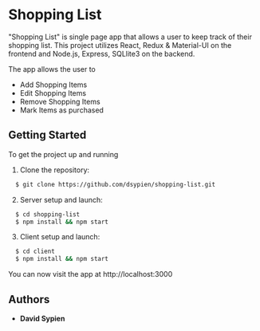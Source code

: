 # Shopping List
"Shopping List" is single page app that allows a user to keep track of their shopping list.  This project utilizes React, Redux & Material-UI on the frontend and Node.js, Express, SQLlite3 on the backend.

The app allows the user to
   * Add Shopping Items
   * Edit Shopping Items
   * Remove Shopping Items
   * Mark Items as purchased

## Getting Started

To get the project up and running 

1.  Clone the repository:

```bash
  $ git clone https://github.com/dsypien/shopping-list.git
```

2. Server setup and launch:
```bash
  $ cd shopping-list
  $ npm install && npm start
```

3. Client setup and launch:
```bash
  $ cd client
  $ npm install && npm start
```

You can now visit the app at http://localhost:3000

## Authors

* **David Sypien** 
